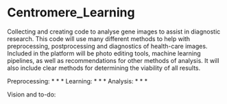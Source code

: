 # Centromere_Learning
Collecting and creating code to analyse gene images to assist in diagnostic research. This code will use many different methods to help with preprocessing, postprocessing and diagnostics of health-care images. Included in the platform will be photo editing tools, machine learning pipelines, as well as recommendations for other methods of analysis. It will also include clear methods for determining the viability of all results.

Preprocessing:
*
*
*
Learning:
*
*
*
Analysis:
*
*
*

Vision and to-do:
